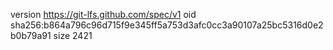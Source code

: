 version https://git-lfs.github.com/spec/v1
oid sha256:b864a796c96d715f9e345ff5a753d3afc0cc3a90107a25bc5316d0e2b0b79a91
size 2421
